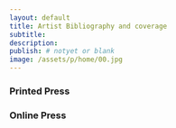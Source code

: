 ```yaml
---
layout: default
title: Artist Bibliography and coverage
subtitle:
description:
publish: # notyet or blank
image: /assets/p/home/00.jpg
---
```


### Printed Press


### Online Press
